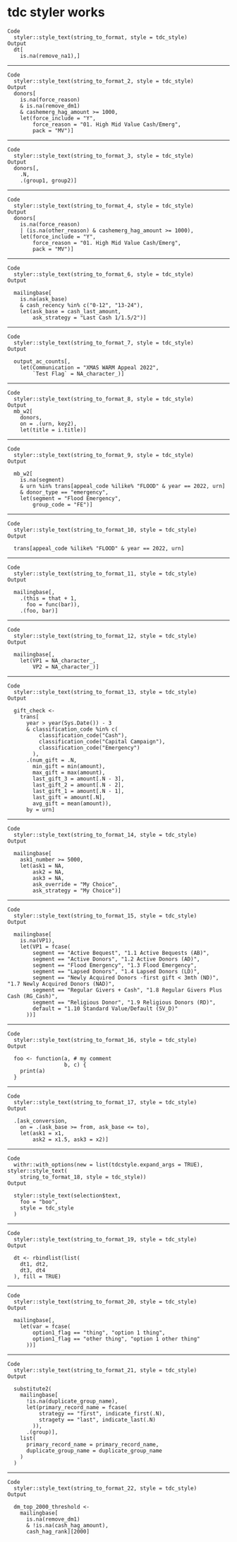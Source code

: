 # tdc styler works

    Code
      styler::style_text(string_to_format, style = tdc_style)
    Output
      dt[
        is.na(remove_na1),]

---

    Code
      styler::style_text(string_to_format_2, style = tdc_style)
    Output
      donors[
        is.na(force_reason)
        & is.na(remove_dm1)
        & cashemerg_hag_amount >= 1000,
        let(force_include = "Y",
            force_reason = "01. High Mid Value Cash/Emerg",
            pack = "MV")]

---

    Code
      styler::style_text(string_to_format_3, style = tdc_style)
    Output
      donors[,
        .N,
        .(group1, group2)]

---

    Code
      styler::style_text(string_to_format_4, style = tdc_style)
    Output
      donors[
        is.na(force_reason)
        | (is.na(other_reason) & cashemerg_hag_amount >= 1000),
        let(force_include = "Y",
            force_reason = "01. High Mid Value Cash/Emerg",
            pack = "MV")]

---

    Code
      styler::style_text(string_to_format_6, style = tdc_style)
    Output
      
      mailingbase[
        is.na(ask_base)
        & cash_recency %in% c("0-12", "13-24"),
        let(ask_base = cash_last_amount,
            ask_strategy = "Last Cash 1/1.5/2")]

---

    Code
      styler::style_text(string_to_format_7, style = tdc_style)
    Output
      
      output_ac_counts[,
        let(Communication = "XMAS WARM Appeal 2022",
            `Test Flag` = NA_character_)]

---

    Code
      styler::style_text(string_to_format_8, style = tdc_style)
    Output
      mb_w2[
        donors,
        on = .(urn, key2),
        let(title = i.title)]

---

    Code
      styler::style_text(string_to_format_9, style = tdc_style)
    Output
      
      mb_w2[
        is.na(segment)
        & urn %in% trans[appeal_code %ilike% "FLOOD" & year == 2022, urn]
        & donor_type == "emergency",
        let(segment = "Flood Emergency",
            group_code = "FE")]

---

    Code
      styler::style_text(string_to_format_10, style = tdc_style)
    Output
      
      trans[appeal_code %ilike% "FLOOD" & year == 2022, urn]

---

    Code
      styler::style_text(string_to_format_11, style = tdc_style)
    Output
      
      mailingbase[,
        .(this = that + 1,
          foo = func(bar)),
        .(foo, bar)]

---

    Code
      styler::style_text(string_to_format_12, style = tdc_style)
    Output
      
      mailingbase[,
        let(VP1 = NA_character_,
            VP2 = NA_character_)]

---

    Code
      styler::style_text(string_to_format_13, style = tdc_style)
    Output
      
      gift_check <-
        trans[
          year > year(Sys.Date()) - 3
          & classification_code %in% c(
              classification_code("Cash"),
              classification_code("Capital Campaign"),
              classification_code("Emergency")
            ),
          .(num_gift = .N,
            min_gift = min(amount),
            max_gift = max(amount),
            last_gift_3 = amount[.N - 3],
            last_gift_2 = amount[.N - 2],
            last_gift_1 = amount[.N - 1],
            last_gift = amount[.N],
            avg_gift = mean(amount)),
          by = urn]

---

    Code
      styler::style_text(string_to_format_14, style = tdc_style)
    Output
      
      mailingbase[
        ask1_number >= 5000,
        let(ask1 = NA,
            ask2 = NA,
            ask3 = NA,
            ask_override = "My Choice",
            ask_strategy = "My Choice")]

---

    Code
      styler::style_text(string_to_format_15, style = tdc_style)
    Output
      
      mailingbase[
        is.na(VP1),
        let(VP1 = fcase(
            segment == "Active Bequest", "1.1 Active Bequests (AB)",
            segment == "Active Donors", "1.2 Active Donors (AD)",
            segment == "Flood Emergency", "1.3 Flood Emergency",
            segment == "Lapsed Donors", "1.4 Lapsed Donors (LD)",
            segment == "Newly Acquired Donors -first gift < 3mth (ND)", "1.7 Newly Acquired Donors (NAD)",
            segment == "Regular Givers + Cash", "1.8 Regular Givers Plus Cash (RG_Cash)",
            segment == "Religious Donor", "1.9 Religious Donors (RD)",
            default = "1.10 Standard Value/Default (SV_D)"
          ))]

---

    Code
      styler::style_text(string_to_format_16, style = tdc_style)
    Output
      
      foo <- function(a, # my comment
                      b, c) {
        print(a)
      }

---

    Code
      styler::style_text(string_to_format_17, style = tdc_style)
    Output
      
      .[ask_conversion,
        on = .(ask_base >= from, ask_base <= to),
        let(ask1 = x1,
            ask2 = x1.5, ask3 = x2)]

---

    Code
      withr::with_options(new = list(tdcstyle.expand_args = TRUE), styler::style_text(
        string_to_format_18, style = tdc_style))
    Output
      
      styler::style_text(selection$text,
        foo = "boo",
        style = tdc_style
      )

---

    Code
      styler::style_text(string_to_format_19, style = tdc_style)
    Output
      
      dt <- rbindlist(list(
        dt1, dt2,
        dt3, dt4
      ), fill = TRUE)

---

    Code
      styler::style_text(string_to_format_20, style = tdc_style)
    Output
      
      mailingbase[,
        let(var = fcase(
            option1_flag == "thing", "option 1 thing",
            option1_flag == "other thing", "option 1 other thing"
          ))]

---

    Code
      styler::style_text(string_to_format_21, style = tdc_style)
    Output
      
      substitute2(
        mailingbase[
          !is.na(duplicate_group_name),
          let(primary_record_name = fcase(
              strategy == "first", indicate_first(.N),
              stragety == "last", indicate_last(.N)
            )),
          .(group)],
        list(
          primary_record_name = primary_record_name,
          duplicate_group_name = duplicate_group_name
        )
      )

---

    Code
      styler::style_text(string_to_format_22, style = tdc_style)
    Output
      
      dm_top_2000_threshold <-
        mailingbase[
          is.na(remove_dm1)
          & !is.na(cash_hag_amount),
          cash_hag_rank][2000]

